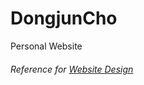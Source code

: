 # DongjunCho
Personal Website

###### Reference for <a href ="https://rpubs.com/dongjun819/649902">Website Design
